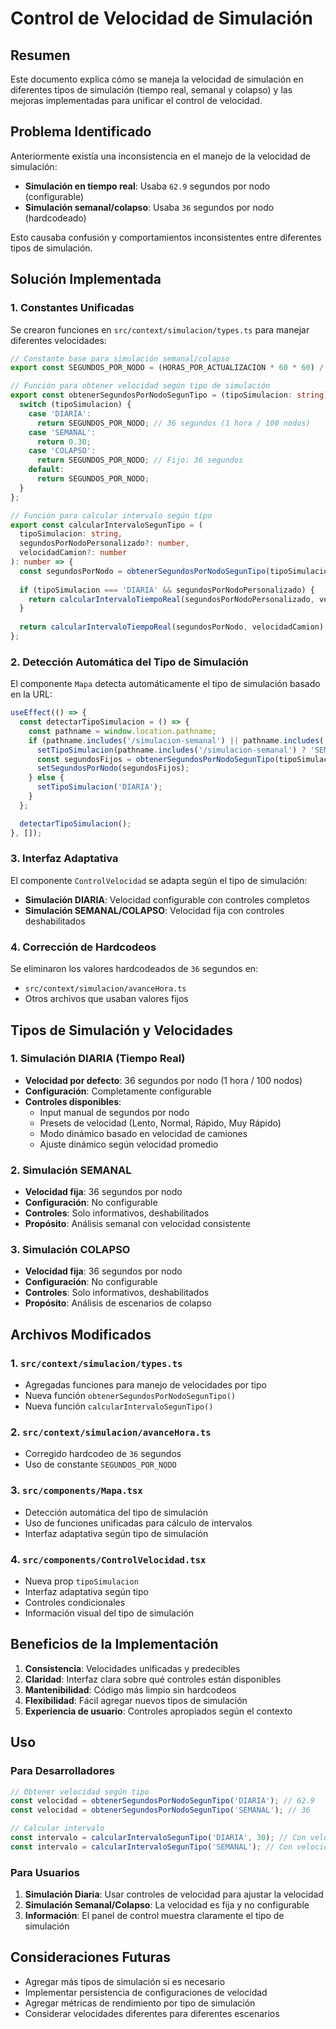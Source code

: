 # Control de Velocidad de Simulación

## Resumen

Este documento explica cómo se maneja la velocidad de simulación en diferentes tipos de simulación (tiempo real, semanal y colapso) y las mejoras implementadas para unificar el control de velocidad.

## Problema Identificado

Anteriormente existía una inconsistencia en el manejo de la velocidad de simulación:

- **Simulación en tiempo real**: Usaba `62.9` segundos por nodo (configurable)
- **Simulación semanal/colapso**: Usaba `36` segundos por nodo (hardcodeado)

Esto causaba confusión y comportamientos inconsistentes entre diferentes tipos de simulación.

## Solución Implementada

### 1. Constantes Unificadas

Se crearon funciones en `src/context/simulacion/types.ts` para manejar diferentes velocidades:

```typescript
// Constante base para simulación semanal/colapso
export const SEGUNDOS_POR_NODO = (HORAS_POR_ACTUALIZACION * 60 * 60) / NODOS_PARA_ACTUALIZACION; // 36 segundos

// Función para obtener velocidad según tipo de simulación
export const obtenerSegundosPorNodoSegunTipo = (tipoSimulacion: string): number => {
  switch (tipoSimulacion) {
    case 'DIARIA':
      return SEGUNDOS_POR_NODO; // 36 segundos (1 hora / 100 nodos)
    case 'SEMANAL':
      return 0.30;
    case 'COLAPSO':
      return SEGUNDOS_POR_NODO; // Fijo: 36 segundos
    default:
      return SEGUNDOS_POR_NODO;
  }
};

// Función para calcular intervalo según tipo
export const calcularIntervaloSegunTipo = (
  tipoSimulacion: string,
  segundosPorNodoPersonalizado?: number,
  velocidadCamion?: number
): number => {
  const segundosPorNodo = obtenerSegundosPorNodoSegunTipo(tipoSimulacion);
  
  if (tipoSimulacion === 'DIARIA' && segundosPorNodoPersonalizado) {
    return calcularIntervaloTiempoReal(segundosPorNodoPersonalizado, velocidadCamion);
  }
  
  return calcularIntervaloTiempoReal(segundosPorNodo, velocidadCamion);
};
```

### 2. Detección Automática del Tipo de Simulación

El componente `Mapa` detecta automáticamente el tipo de simulación basado en la URL:

```typescript
useEffect(() => {
  const detectarTipoSimulacion = () => {
    const pathname = window.location.pathname;
    if (pathname.includes('/simulacion-semanal') || pathname.includes('/colapso-logistico')) {
      setTipoSimulacion(pathname.includes('/simulacion-semanal') ? 'SEMANAL' : 'COLAPSO');
      const segundosFijos = obtenerSegundosPorNodoSegunTipo(tipoSimulacion);
      setSegundosPorNodo(segundosFijos);
    } else {
      setTipoSimulacion('DIARIA');
    }
  };

  detectarTipoSimulacion();
}, []);
```

### 3. Interfaz Adaptativa

El componente `ControlVelocidad` se adapta según el tipo de simulación:

- **Simulación DIARIA**: Velocidad configurable con controles completos
- **Simulación SEMANAL/COLAPSO**: Velocidad fija con controles deshabilitados

### 4. Corrección de Hardcodeos

Se eliminaron los valores hardcodeados de `36` segundos en:
- `src/context/simulacion/avanceHora.ts`
- Otros archivos que usaban valores fijos

## Tipos de Simulación y Velocidades

### 1. Simulación DIARIA (Tiempo Real)
- **Velocidad por defecto**: 36 segundos por nodo (1 hora / 100 nodos)
- **Configuración**: Completamente configurable
- **Controles disponibles**:
  - Input manual de segundos por nodo
  - Presets de velocidad (Lento, Normal, Rápido, Muy Rápido)
  - Modo dinámico basado en velocidad de camiones
  - Ajuste dinámico según velocidad promedio

### 2. Simulación SEMANAL
- **Velocidad fija**: 36 segundos por nodo
- **Configuración**: No configurable
- **Controles**: Solo informativos, deshabilitados
- **Propósito**: Análisis semanal con velocidad consistente

### 3. Simulación COLAPSO
- **Velocidad fija**: 36 segundos por nodo
- **Configuración**: No configurable
- **Controles**: Solo informativos, deshabilitados
- **Propósito**: Análisis de escenarios de colapso

## Archivos Modificados

### 1. `src/context/simulacion/types.ts`
- Agregadas funciones para manejo de velocidades por tipo
- Nueva función `obtenerSegundosPorNodoSegunTipo()`
- Nueva función `calcularIntervaloSegunTipo()`

### 2. `src/context/simulacion/avanceHora.ts`
- Corregido hardcodeo de `36` segundos
- Uso de constante `SEGUNDOS_POR_NODO`

### 3. `src/components/Mapa.tsx`
- Detección automática del tipo de simulación
- Uso de funciones unificadas para cálculo de intervalos
- Interfaz adaptativa según tipo de simulación

### 4. `src/components/ControlVelocidad.tsx`
- Nueva prop `tipoSimulacion`
- Interfaz adaptativa según tipo
- Controles condicionales
- Información visual del tipo de simulación

## Beneficios de la Implementación

1. **Consistencia**: Velocidades unificadas y predecibles
2. **Claridad**: Interfaz clara sobre qué controles están disponibles
3. **Mantenibilidad**: Código más limpio sin hardcodeos
4. **Flexibilidad**: Fácil agregar nuevos tipos de simulación
5. **Experiencia de usuario**: Controles apropiados según el contexto

## Uso

### Para Desarrolladores

```typescript
// Obtener velocidad según tipo
const velocidad = obtenerSegundosPorNodoSegunTipo('DIARIA'); // 62.9
const velocidad = obtenerSegundosPorNodoSegunTipo('SEMANAL'); // 36

// Calcular intervalo
const intervalo = calcularIntervaloSegunTipo('DIARIA', 30); // Con velocidad personalizada
const intervalo = calcularIntervaloSegunTipo('SEMANAL'); // Con velocidad fija
```

### Para Usuarios

1. **Simulación Diaria**: Usar controles de velocidad para ajustar la velocidad
2. **Simulación Semanal/Colapso**: La velocidad es fija y no configurable
3. **Información**: El panel de control muestra claramente el tipo de simulación

## Consideraciones Futuras

- Agregar más tipos de simulación si es necesario
- Implementar persistencia de configuraciones de velocidad
- Agregar métricas de rendimiento por tipo de simulación
- Considerar velocidades diferentes para diferentes escenarios 